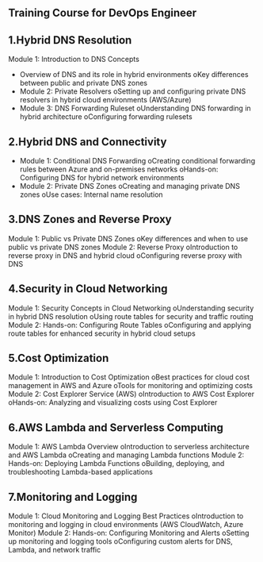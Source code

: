 ## Training Course for DevOps Engineer

## 1.Hybrid DNS Resolution
Module 1: Introduction to DNS Concepts
- Overview of DNS and its role in hybrid environments
oKey differences between public and private DNS zones
- Module 2: Private Resolvers
oSetting up and configuring private DNS resolvers in hybrid cloud environments (AWS/Azure)
- Module 3: DNS Forwarding Ruleset
oUnderstanding DNS forwarding in hybrid architecture
oConfiguring forwarding rulesets

## 2.Hybrid DNS and Connectivity
- Module 1: Conditional DNS Forwarding
oCreating conditional forwarding rules between Azure and on-premises networks
oHands-on: Configuring DNS for hybrid network environments
- Module 2: Private DNS Zones
oCreating and managing private DNS zones
oUse cases: Internal name resolution

## 3.DNS Zones and Reverse Proxy
Module 1: Public vs Private DNS Zones
oKey differences and when to use public vs private DNS zones
Module 2: Reverse Proxy
oIntroduction to reverse proxy in DNS and hybrid cloud
oConfiguring reverse proxy with DNS

## 4.Security in Cloud Networking
Module 1: Security Concepts in Cloud Networking
oUnderstanding security in hybrid DNS resolution
oUsing route tables for security and traffic routing
Module 2: Hands-on: Configuring Route Tables
oConfiguring and applying route tables for enhanced security in hybrid cloud setups

## 5.Cost Optimization 
Module 1: Introduction to Cost Optimization
oBest practices for cloud cost management in AWS and Azure
oTools for monitoring and optimizing costs
Module 2: Cost Explorer Service (AWS)
oIntroduction to AWS Cost Explorer
oHands-on: Analyzing and visualizing costs using Cost Explorer

## 6.AWS Lambda and Serverless Computing
Module 1: AWS Lambda Overview
oIntroduction to serverless architecture and AWS Lambda
oCreating and managing Lambda functions
Module 2: Hands-on: Deploying Lambda Functions
oBuilding, deploying, and troubleshooting Lambda-based applications

## 7.Monitoring and Logging
Module 1: Cloud Monitoring and Logging Best Practices
oIntroduction to monitoring and logging in cloud environments (AWS CloudWatch, Azure Monitor)
Module 2: Hands-on: Configuring Monitoring and Alerts
oSetting up monitoring and logging tools
oConfiguring custom alerts for DNS, Lambda, and network traffic
